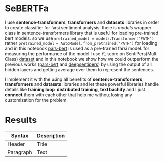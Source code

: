 # SeBERTFa

I use **sentence-transformers**, **transformers** and **datasets** libraries in order to create classifier for farsi sentiment analysis. there is *models* wrapper class in sentence-transformers library that is useful for loading pre-trained bert models.
so we use `pretrained_model = models.Transformer("PATH")` rather `pretrained_model = AutoModel.from_pretrained("PATH")` for loading and in this notebook [pars-bert](https://github.com/hooshvare/parsbert) is used as a pre-trained farsi model.
for measuring the performance of the model I use `f1` score on SentiPers(Multi Class) [dataset](https://github.com/JoyeBright/DeepSentiPers/tree/master/Dataset) and in this notebook we show how we could outperform the previous works ([pars-bert](https://doi.org/10.1007/s11063-021-10528-4) and [deepsentipers](https://arxiv.org/pdf/2004.05328.pdf)) by using the output of all hidden layers and getting average over them to represent the sentences.

I implement it with the using all benefits of **sentence-transformers**, **transformers** and **datasets** libraries and let these powerful libraries handle details like **training loop**, **distributed training**, **text bachify** and I just **connect** them with each other that help me without losing any customization for the problem.

# Results

| Syntax | Description |
| ----------- | ----------- |
| Header | Title |
| Paragraph | Text |
